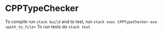 # CPPTypeChecker


To compile run `stack build` and to test, run `stack exec CPPTypeChecker-exe <path_to_file>`
To run tests do `stack test` 
